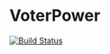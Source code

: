 # VoterPower

[![Build Status](https://github.com/jamesonquinn/VoterPower.jl/actions/workflows/CI.yml/badge.svg?branch=main)](https://github.com/jamesonquinn/VoterPower.jl/actions/workflows/CI.yml?query=branch%3Amain)
